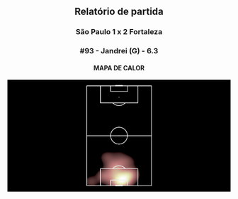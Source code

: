 <h2 style="text-align: center;">Relatório de partida</h3>

<h3 style="text-align: center;">São Paulo 1 x 2 Fortaleza</h3>

<h3 style="text-align: center;">#93 - Jandrei (G) - 6.3</h3>

<h4 style="text-align: center;">MAPA DE CALOR</h3>
<img src=heatmaps/11067347_874979.png>